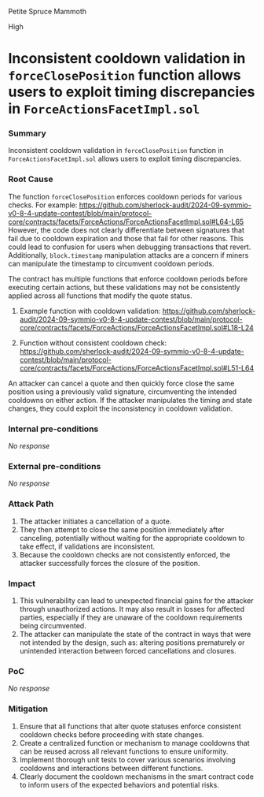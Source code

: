 Petite Spruce Mammoth

High

# Inconsistent cooldown validation in `forceClosePosition` function allows users to exploit timing discrepancies in `ForceActionsFacetImpl.sol`

### Summary

Inconsistent cooldown validation in `forceClosePosition` function in `ForceActionsFacetImpl.sol` allows users to exploit timing discrepancies.

### Root Cause

The function `forceClosePosition` enforces cooldown periods for various checks. For example:
https://github.com/sherlock-audit/2024-09-symmio-v0-8-4-update-contest/blob/main/protocol-core/contracts/facets/ForceActions/ForceActionsFacetImpl.sol#L64-L65
However, the code does not clearly differentiate between signatures that fail due to cooldown expiration and those that fail for other reasons. This could lead to confusion for users when debugging transactions that revert.
Additionally, `block.timestamp` manipulation attacks are a concern if miners can manipulate the timestamp to circumvent cooldown periods.

The contract has multiple functions that enforce cooldown periods before executing certain actions, but these validations may not be consistently applied across all functions that modify the quote status.
1. Example function with cooldown validation:
https://github.com/sherlock-audit/2024-09-symmio-v0-8-4-update-contest/blob/main/protocol-core/contracts/facets/ForceActions/ForceActionsFacetImpl.sol#L18-L24

2. Function without consistent cooldown check:
https://github.com/sherlock-audit/2024-09-symmio-v0-8-4-update-contest/blob/main/protocol-core/contracts/facets/ForceActions/ForceActionsFacetImpl.sol#L51-L64

An attacker can cancel a quote and then quickly force close the same position using a previously valid signature, circumventing the intended cooldowns on either action.
If the attacker manipulates the timing and state changes, they could exploit the inconsistency in cooldown validation.


### Internal pre-conditions

_No response_

### External pre-conditions

_No response_

### Attack Path

1. The attacker initiates a cancellation of a quote.
2. They then attempt to close the same position immediately after canceling, potentially without waiting for the appropriate cooldown to take effect, if validations are inconsistent.
3. Because the cooldown checks are not consistently enforced, the attacker successfully forces the closure of the position.

### Impact

1. This vulnerability can lead to unexpected financial gains for the attacker through unauthorized actions. It may also result in losses for affected parties, especially if they are unaware of the cooldown requirements being circumvented.
2. The attacker can manipulate the state of the contract in ways that were not intended by the design, such as: altering positions prematurely or unintended interaction between forced cancellations and closures.

### PoC

_No response_

### Mitigation

1. Ensure that all functions that alter quote statuses enforce consistent cooldown checks before proceeding with state changes.
2. Create a centralized function or mechanism to manage cooldowns that can be reused across all relevant functions to ensure uniformity.
3. Implement thorough unit tests to cover various scenarios involving cooldowns and interactions between different functions.
4. Clearly document the cooldown mechanisms in the smart contract code to inform users of the expected behaviors and potential risks.